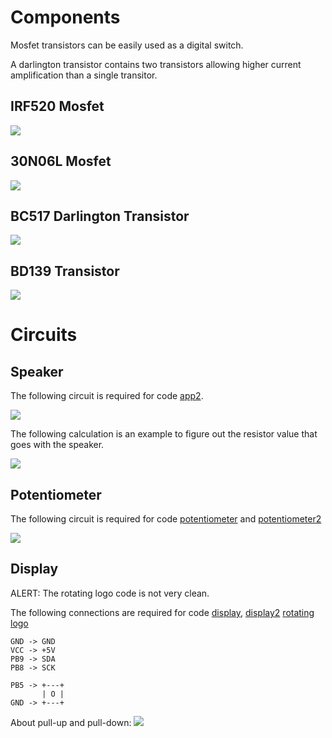 # Components

Mosfet transistors can be easily used as a digital switch.

A darlington transistor contains two transistors allowing higher current
amplification than a single transitor.

## IRF520 Mosfet

![](/examples/irf520.jpg)

## 30N06L Mosfet

![](/examples/30n06l.jpg)

## BC517 Darlington Transistor

![](/examples/bc517.jpg)

## BD139 Transistor

![](/examples/bd139.jpg)

# Circuits

## Speaker

The following circuit is required for code [app2](/app2).

![](/examples/speaker.jpg)

The following calculation is an example to figure out the resistor value that
goes with the speaker.

![](/examples/speaker_values.jpg)

## Potentiometer

The following circuit is required for code
[potentiometer](app/examples/potentiometer.rs) and
[potentiometer2](app/examples/potentiometer2.rs)

![](/examples/potentiometer.jpg)

## Display

ALERT: The rotating logo code is not very clean.

The following connections are required for code
[display](app/examples/display.rs),
[display2](app/examples/display2.rs)
[rotating logo](https://github.com/Dhole/ssd1306/blob/master/examples/image_i2c.rs)

```
GND -> GND
VCC -> +5V
PB9 -> SDA
PB8 -> SCK

PB5 -> +---+
       | O |
GND -> +---+
```

About pull-up and pull-down:
![](examples/pullup-pulldown.png)
